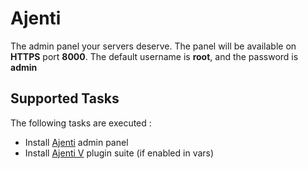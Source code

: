 Ajenti
======

The admin panel your servers deserve.
The panel will be available on __HTTPS__ port __8000__. The default username is __root__, and the password is __admin__

Supported Tasks
-----------------

The following tasks are executed :

  - Install [Ajenti](http://ajenti.org/) admin panel
  - Install [Ajenti V](http://ajenti.org/) plugin suite (if enabled in vars)
  